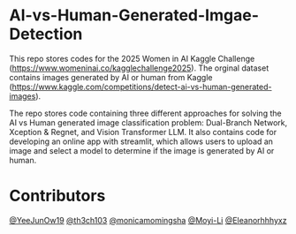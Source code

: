 # AI-vs-Human-Generated-Imgae-Detection
This repo stores codes for the 2025 Women in AI Kaggle Challenge (https://www.womeninai.co/kagglechallenge2025). The orginal dataset contains images generated by AI or human from Kaggle (https://www.kaggle.com/competitions/detect-ai-vs-human-generated-images).

The repo stores code containing three different approaches for solving the AI vs Human generated image classification problem: Dual-Branch Network, Xception & Regnet, and Vision Transformer LLM. It also contains code for developing an online app with streamlit, which allows users to upload an image and select a model to determine if the image is generated by AI or human. 

# Contributors
[@YeeJunOw19](https://github.com/YeeJunOw19)
[@th3ch103](https://github.com/th3ch103)
[@monicamomingsha](https://github.com/monicamomingsha)
[@Moyi-Li](https://github.com/Moyi-Li)
[@Eleanorhhhyxz](https://github.com/Eleanorhhhyxz)
